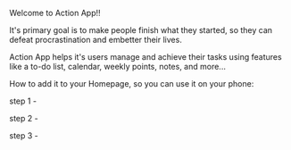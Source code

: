 Welcome to Action App!!

It's primary goal is to make people finish what they started, 
so they can defeat procrastination and embetter their lives.

Action App helps it's users manage and achieve their tasks using features like a to-do list, 
calendar, weekly points, notes, and more...



How to add it to your Homepage, so you can use it on your phone:

step 1 - 

step 2 -

step 3 -




